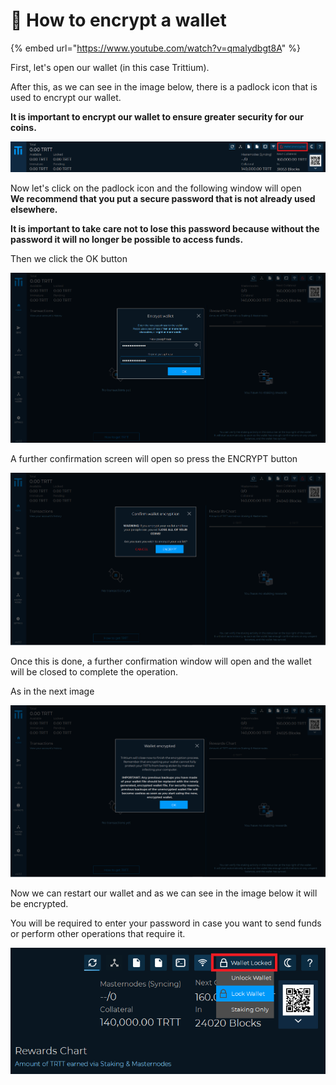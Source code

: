 # 🔸 How to encrypt a wallet

{% embed url="https://www.youtube.com/watch?v=qmalydbgt8A" %}



First, let's open our wallet (in this case Trittium).

After this, as we can see in the image below, there is a padlock icon that is used to encrypt our wallet.

**It is important to encrypt our wallet to ensure greater security for our coins.**

![](<../../.gitbook/assets/0 (4).png>)

Now let's click on the padlock icon and the following window will open\
**We recommend that you put a secure password that is not already used elsewhere.**

**It is important to take care not to lose this password because without the password it will no longer be possible to access funds.**

Then we click the OK button

![](<../../.gitbook/assets/1 (5).png>)

A further confirmation screen will open so press the ENCRYPT button

![](<../../.gitbook/assets/2 (1).png>)

Once this is done, a further confirmation window will open and the wallet will be closed to complete the operation.

As in the next image

![](<../../.gitbook/assets/3 (2).png>)

Now we can restart our wallet and as we can see in the image below it will be encrypted.

You will be required to enter your password in case you want to send funds or perform other operations that require it.

![](<../../.gitbook/assets/4 (7).png>)
